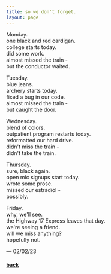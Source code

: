 ```yaml
---
title: so we don't forget.
layout: page
---
```


Monday.\
one black and red cardigan.\
college starts today.\
did some work.\
almost missed the train -\
but the conductor waited.

Tuesday.\
blue jeans.\
archery starts today.\
fixed a bug in our code.\
almost missed the train -\
but caught the door.

Wednesday.\
blend of colors.\
outpatient program restarts today.\
reformatted our hard drive.\
didn't miss the train -\
didn't take the train.

Thursday.\
sure, black again.\
open mic signups start today.\
wrote some prose.\
missed our estradiol -\
possibly.

Friday.\
why, we'll see.\
the Highway 17 Express leaves that day.\
we're seeing a friend.\
will we miss anything?\
hopefully not.

&mdash; 02/02/23

#### [back](index)
